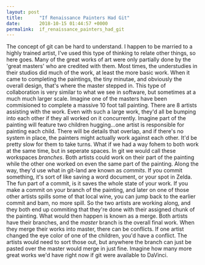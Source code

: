 ```yaml
---
layout: post
title:      "If Renaissance Painters Had Git"
date:       2018-10-15 01:44:57 +0000
permalink:  if_renaissance_painters_had_git
---
```



The concept of git can be hard to understand. I happen to be married to a highly trained artist, I've used this type of thinking to relate other things, so here goes.
Many of the great works of art were only partially done by the 'great masters' who are credited with them. Most times, the understudies in their studios did much of the work, at least the more basic work. When it came to completing the paintings, the tiny minutae, and obviously the overall design, that's where the master stepped in.
This type of collaboration is very similar to what we see in software, but sometimes at a much much larger scale.
Imagine one of the masters have been commisioned to complete a massive 10 foot tall painting. There are 8 artists assisting with the work. Even with such a large work, they'd all be bumping into each other if they all worked on it concurrently. Imagine part of the painting will feature two children hugging...one artist is responsible for painting each child. There will be details that overlap, and if there's no system in place, the painters might actually work against each other. It'd be pretty slow for them to take turns.
What if we had a way fohem to both work at the same time, but in seperate spaces. In git we would call these workspaces *branches*. Both artists could work on their part of the painting while the other one worked on even the same part of the painting. 
Along the way, they'd use what in git-land are known as *commits*. If you commit something, it's sort of like saving a word document, or your spot in Zelda. The fun part of a commit, is it saves the whole state of your work. If you make a commit on your branch of the painting, and later on one of those other artists spills some of that local wine, you can jump back to the earlier commit and bam, no more spill.
So the two artists are working along, and they both end up commiting that they're done with their assigned chunk of the painting. What would then happen is known as a merge. Both artists have their branches, and the *master* branch is the overall final work. When they merge their works into master, there can be conflicts. If one artist changed the eye color of one of the children, you'd have a conflict. The artists would need to sort those out, but anywhere the branch can just be pasted over the master would merge in just fine.
Imagine how many more great works we'd have right now if git were available to DaVinci.
